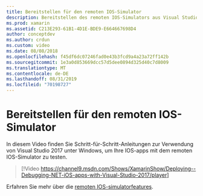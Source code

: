 ```yaml
---
title: Bereitstellen für den remoten IOS-Simulator
description: Bereitstellen des remoten IOS-Simulators aus Visual Studio 2017 unter Windows.
ms.prod: xamarin
ms.assetid: C213E293-61B1-4D1E-BDE9-E664667698D4
author: conceptdev
ms.author: crdun
ms.custom: video
ms.date: 08/08/2018
ms.openlocfilehash: f45df6dc07246fad0e43b3fcd9a4a23a72ff142b
ms.sourcegitcommit: 1e3a0d853669dcc57d5dee0894d325d40c7d8009
ms.translationtype: MT
ms.contentlocale: de-DE
ms.lasthandoff: 08/31/2019
ms.locfileid: "70198727"
---
```

# <a name="deploy-to-the-remoted-ios-simulator"></a>Bereitstellen für den remoten IOS-Simulator

In diesem Video finden Sie Schritt-für-Schritt-Anleitungen zur Verwendung von Visual Studio 2017 unter Windows, um Ihre IOS-apps mit dem remoten IOS-Simulator zu testen.

> [!Video https://channel9.msdn.com/Shows/XamarinShow/Deploying--Debugging-NET-iOS-apps-with-Visual-Studio-2017/player]

Erfahren Sie mehr über die [remoten IOS-simulatorfeatures](index.md).
